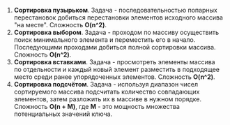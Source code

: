 1. **Cортировка пузырьком**. Задача - последовательностью попарных перестановок добиться перестановки элементов исходного массива "на месте". Сложность **O(n^2)**.
1. **Cортировка выбором**. Задача - проходом по массиву осуществить поиск минимального элемента и переместить его в начало. Последующими проходами добиться полной сортировки массива. Сложность **O(n^2)**.
1. **Cортировка вставками**. Задача - просмотреть элементы массива по отдельности и каждый новый элемент разместить в подходящее место среди ранее упорядоченных элементов. Сложность **O(n^2)**.
1. **Cортировка подсчётом**. Задача - используя диапазон чисел сортируемого массива подсчитать количество совпадающих элементов, затем разложить их в массиве в нужном порядке. Сложность **O(n + M)**, где **M** - это мощность множества потенциальных значений ключа.